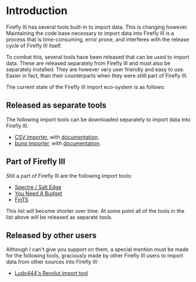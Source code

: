 # Introduction

Firefly III has several tools built-in to import data. This is changing however. Maintaining the code base necessary to import data into Firefly III is a process that is time-consuming, error prone, and interferes with the release cycle of Firefly III itself.

To combat this, several tools have been released that can be used to import data. These are released separately from Firefly III and must also be separately installed. They are however very user friendly and easy to use. Easier in fact, than their counterparts when they were stilll part of Firefly III.

The current state of the Firefly III import eco-system is as follows:

## Released as separate tools

The following import tools can be downloaded separately to import data into Firefly III.

* [CSV importer](http://github.com/firefly-iii/csv-importer), with [documentation](https://firefly-iii.gitbook.io/firefly-iii-csv-importer/).
* [bunq importer](http://github.com/firefly-iii/bunq-importer), with [documentation](https://firefly-iii.gitbook.io/firefly-iii-bunq-importer/).

## Part of Firefly III

Still a part of Firefly III are the following import tools:

* [Spectre / Salt Edge](https://docs.firefly-iii.org/importing-data/spectre)
* [You Need A Budget](https://docs.firefly-iii.org/importing-data/ynab)
* [FinTS](https://docs.firefly-iii.org/importing-data/fints)

This list will become shorter over time. At some point all of the tools in the list above will be released as separate tools.

## Released by other users

Although I can't give you support on them, a special mention must be made for the following tools, graciously made by other Firefly III users to import data from other sources into Firefly III:

* [Ludo444's Revolut import tool](https://gitlab.com/ludo444/fireflyrevoluttransactions)